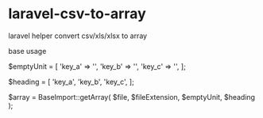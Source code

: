 # laravel-csv-to-array
laravel helper convert csv/xls/xlsx to array

base usage

$emptyUnit = [
    'key_a' => '',
    'key_b' => '',
    'key_c' => '',
];

$heading = [
    'key_a',
    'key_b',
    'key_c',
];

$array = BaseImport::getArray(
    $file,
    $fileExtension,
    $emptyUnit,
    $heading
);